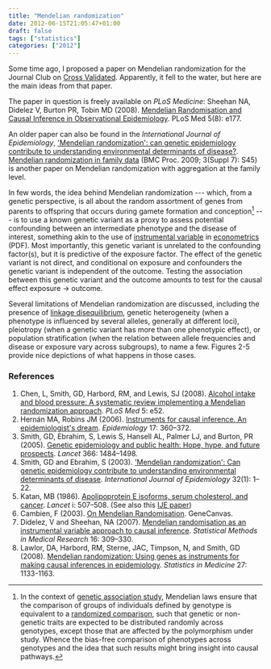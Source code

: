 ```yaml
---
title: "Mendelian randomization"
date: 2012-06-15T21:05:47+01:00
draft: false
tags: ["statistics"]
categories: ["2012"]
---
```


Some time ago, I proposed a paper on Mendelian randomization for the Journal Club on [Cross Validated](http://stats.stackexchange.com/). Apparently, it fell to the water, but here are the main ideas from that paper.

The paper in question is freely available on *PLoS Medicine*: Sheehan NA, Didelez V, Burton PR, Tobin MD (2008). [Mendelian Randomisation and Causal Inference in Observational Epidemiology](http://www.plosmedicine.org/article/info%3adoi/10.1371/journal.pmed.0050177). PLoS Med 5(8): e177.

An older paper can also be found in the *International Journal of Epidemiology*, ['Mendelian randomization': can genetic epidemiology contribute to understanding environmental determinants of disease?](http://www.ncbi.nlm.nih.gov/pubmed/12689998). [Mendelian randomization in family data](http://www.ncbi.nlm.nih.gov/pmc/articles/PMC2795944/) (BMC Proc. 2009; 3(Suppl 7): S45) is another paper on Mendelian randomization with aggregation at the family level.

In few words, the idea behind Mendelian randomization --- which, from a genetic perspective, is all about the random assortment of genes from parents to offspring that occurs during gamete formation and conception[^1] --- is to use a known genetic variant as a proxy to assess potential confounding between an intermediate phenotype and the disease of interest, something akin to the use of [instrumental variable](http://en.wikipedia.org/wiki/Instrumental_variable) in [econometrics](http://www.economics.harvard.edu/faculty/stock/files/isb201049.pdf) (PDF). Most importantly, this genetic variant is unrelated to the confounding factor(s), but it is predictive of the exposure factor. The effect of the genetic variant is not direct, and conditional on exposure and confounders the genetic variant is independent of the outcome. Testing the association between this genetic variant and the outcome amounts to test for the causal effect exposure → outcome.

Several limitations of Mendelian randomization are discussed, including the presence of [linkage disequilibrium](http://en.wikipedia.org/wiki/Linkage_disequilibrium), genetic heterogeneity (when a phenotype is influenced by several alleles, generally at different loci), pleiotropy (when a genetic variant has more than one phenotypic effect), or population stratification (when the relation between allele frequencies and disease or exposure vary across subgroups), to name a few. Figures 2-5 provide nice depictions of what happens in those cases.


### References

1. Chen, L, Smith, GD, Harbord, RM, and Lewis, SJ (2008). [Alcohol intake and blood pressure: A systematic review implementing a Mendelian randomization approach](http://www.plosmedicine.org/article/info:doi/10.1371/journal.pmed.0050052). *PLoS Med* 5: e52.
2. Hernán MA, Robins JM (2006). [Instruments for causal inference. An epidemiologist's dream](http://www.harvardschoolofpublichealth.org/faculty/miguel-hernan/files/hernan_epidemiology06.pdf). *Epidemiology* 17: 360–372.
3. Smith, GD, Ebrahim, S, Lewis S, Hansell AL, Palmer LJ, and Burton, PR (2005). [Genetic epidemiology and public health: Hope, hype, and future prospects](http://www.montefiore.ulg.ac.be/~kvansteen/GeneticEpi-PublicHealth/ac0910/Chapter1/InClassReading_CH1b_Smith2005.pdf). *Lancet* 366: 1484–1498.
4. Smith, GD and Ebrahim, S (2003). ['Mendelian randomization': Can genetic epidemiology contribute to understanding environmental determinants of disease](http://ije.oxfordjournals.org/content/32/1/1.short). *International Journal of Epidemiology* 32(1): 1–22.
5. Katan, MB (1986). [Apolipoprotein E isoforms, serum cholesterol, and cancer](http://www.jameslindlibrary.org/system/attachments/14/original/katan-1986.pdf?1299076010). *Lancet* i: 507–508. (See also this [IJE paper](http://www.epidemiology.ch/history/PDF%20bg/Katan%20MB%202004%20apolipoprotein%20E%20isoforms,%20serum%20cholest.pdf))
6. Cambien, F (2003). [On Mendelian Randomisation](http://genecanvas.ecgene.net/readarticle.php?article_id=197). GeneCanvas.
7. Didelez, V and Sheehan, NA (2007). [Mendelian randomisation as an instrumental variable approach to causal inference](http://www.maths.bris.ac.uk/~maxvd/smmr_mendel_print.pdf). *Statistical Methods in Medical Research* 16: 309–330.
8. Lawlor, DA, Harbord, RM, Sterne, JAC, Timpson, N, and Smith, GD (2008). [Mendelian randomization: Using genes as instruments for making causal inferences in epidemiology](http://www.people.vcu.edu/~bsmaher/MendRand1.pdf). *Statistics in Medicine* 27: 1133-1163.

[^1]: In the context of [genetic association study](http://en.wikipedia.org/wiki/Genetic_association), Mendelian laws ensure that the comparison of groups of individuals defined by genotype is equivalent to a [randomized comparison](http://ecgene.net/genecanvas/readarticle.php?article_id=197), such that genetic or non-genetic traits are expected to be distributed randomly across genotypes, except those that are affected by the polymorphism under study. Whence the bias-free comparison of phenotypes across genotypes and the idea that such results might bring insight into causal pathways.
